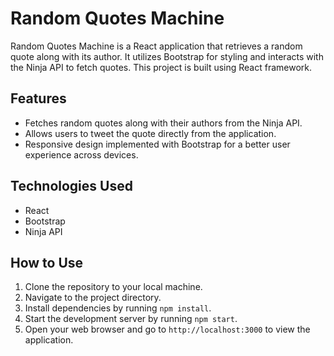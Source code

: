 # Random Quotes Machine

Random Quotes Machine is a React application that retrieves a random quote along with its author. It utilizes Bootstrap for styling and interacts with the Ninja API to fetch quotes. This project is built using React framework.

## Features

- Fetches random quotes along with their authors from the Ninja API.
- Allows users to tweet the quote directly from the application.
- Responsive design implemented with Bootstrap for a better user experience across devices.

## Technologies Used

- React
- Bootstrap
- Ninja API

## How to Use

1. Clone the repository to your local machine.
2. Navigate to the project directory.
3. Install dependencies by running `npm install`.
4. Start the development server by running `npm start`.
5. Open your web browser and go to `http://localhost:3000` to view the application.
